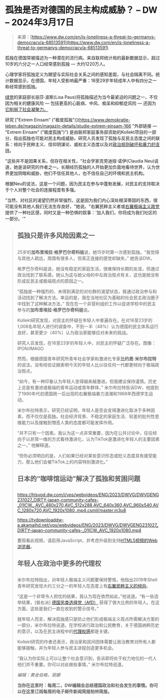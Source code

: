 <!--yml

category: 未分类

date: 2024-05-29 12:30:57

-->

# 孤独是否对德国的民主构成威胁？ – DW – 2024年3月17日

> 来源：[https://www.dw.com/en/is-loneliness-a-threat-to-germanys-democracy/a-68513591](https://www.dw.com/en/is-loneliness-a-threat-to-germanys-democracy/a-68513591)

孤独在德国常被描述为一种潜在的流行病。来自联邦统计局的最新数据显示，超过10岁的六分之一人口经常感到孤独 — 大约1220万人。

心理学家将孤独定义为期望与实际社会关系之间的感知差距，与社会隔离不同。统计数据显示，在德国，年轻人受影响最严重：18至29岁年轻成年人中有四分之一称经常感到孤独。

[绿党](/en/germanys-green-party/t-17365878)的家庭部长丽莎·波斯(Lisa Paus)将孤独描述为当今最紧迫的问题之一，不仅因为相关的健康风险 — 包括更高的心脏病、中风、痴呆和抑郁症风险 — 还因为[它削弱了社会凝聚力。](/en/the-germans-curing-loneliness-with-homes-for-young-and-old/a-65703756)

研究 ["Extrem Einsam" ("极度孤独")](https://www.demokratie-leben.de/magazin/magazin-details/studie-extrem-einsam-166 "外部链接 — "Extrem Einsam" ("极度孤独")") 是由联邦家庭事务部资助的Kollekt项目的一部分，指出孤独也可能对民主构成威胁。研究人员发现了孤独与反民主态度之间的联系：倾向于民粹主义、信仰阴谋论、威权主义态度以及对[政治规则破坏和暴力的支持](/en/in-germany-far-right-violence-increasing-in-school-life/a-65600500)。

"这些并不是因果关系，但存在相关性，"社会学家克劳迪娅·诺伊(Claudia Neu)说道，她是该研究的作者之一。长期经历孤独的人开始更加负面地看待世界，认为世界更加阴暗和威胁，他们不信任其他人，也不信任自己的环境和民主机构。

根据Neu的说法，这是一个问题，因为民主在参与中蓬勃发展，对民主的支持取决于个人对整个社会的连接程度有多强。

"当然，对社区的渴望仍然非常强烈，这是因为我们内心深处根深蒂固的东西，很可能没有其他人我们无法生存良好，"她说。"右翼民粹主义者或[右翼极端主义政党](/en/right-wing-extremism/t-65755280)提供了一种社区感，同时又是一种恐惧的叙事：'加入我们，你将成为我们社区的一部分。'"

> ## 孤独只是许多风险因素之一
> ## 
> 25岁的**加布里埃拉·格罗巴尔奇科娃**说，她15岁时第一次感到孤独。“我觉得与其他人疏远，周围有很多人，但真正连接的感觉却缺失，” 她告诉DW。
> 
> 格罗巴尔奇科娃说，她没有稳定的家庭生活，很难保持长期的友谊，但通过政治找到了联系感。她认为这与她父母的中左政治观点有关，这也是她没有形成反民主或极端观点的原因之一。
> 
> “孤独是一种强烈的、未得到满足的对社群的渴望状态，我通过政治参与和活动找到了解决方法。幸运的是，我在当地社区为基础的社会民主政治圈子中找到了这种解决方法，” 现在在一个非营利组织工作以促进学校中的民主参与的**加布里埃拉·格罗巴尔奇科娃**说。
> 
> Kollekt研究发现，对民主的怀疑在年轻人中普遍存在。在对16至23岁的1,008名年轻人进行的调查中，不到一半（48%）认为德国的民主体系运行良好，甚至更少（40%）认为政治家能够应对未来的挑战。
> 
> 研究人员发现，在16至23岁的年轻人中，对民主的怀疑广泛存在。图像：IPON/IMAGO
> 
> 然而，根据德国青年研究所青年社会学家和激进化专家**比约恩·米尔布拉特**的说法，没有经验证据表明今天的年轻人比以往任何一代都更倾向于极端政治观点。
> 
> “如今，有一种印象认为年轻人变得越来越激进。但我建议保持谨慎。历史上总是有激进或极端的青年运动或青年群体，” 米尔布拉特告诉DW，他提到了1990年代初德国统一后出现的右翼极端暴力浪潮和1968年西德学生运动。
> 
> 米尔布拉特表示，研究已经证明，年轻人是否会变得激进化取决于多种因素，而不仅仅是孤独。社会经济背景、不稳定的家庭生活、较差的批判性思维能力以及接触到憎恶人类的态度都可能发挥作用。
> 
> “并不只有一个因素。我认为这一点非常重要，因为在公共讨论中，往往倾向于以非常一维的方式看待激进化，认为TikTok是激进化年轻人的主要因素之一，” 他解释道。
> 
> “但你必须明白的是，人们如果已经对某些意识形态或贬义态度具有接受能力，那么他们会被TikTok上的内容特别激进化。”
> 
> ## 日本的“咖啡馆运动”解决了孤独和贫困问题
> ## 
> <https://hlsvod.dw.com/i/vps/webvideos/ENG/2023/DWVG/DWVGENG231027_DIRTY-japan-community-cafes-_01ICW_,AVC_480x270,AVC_512x288,AVC_640x360,AVC_960x540,AVC_1280x720,AVC_1920x1080,.mp4.csmil/master.m3u8>
> 
> <https://tvdownloaddw-a.akamaihd.net/vps/webvideos/ENG/2023/DWVG/DWVGENG231027_DIRTY-japan-community-cafes-_01ICW_AVC_1920x1080.mp4>
> 
> 要观看此视频，请启用JavaScript，并考虑升级到支持[HTML5视频的Web浏览器](https://videojs.com/html5-video-support/)。
> 
> ## 年轻人在政治中更多的代理权
> ## 
> 米尔布拉特指出，对年轻人极端主义问题要保持警惕，他指出2019年Shell青年研究发现大约三分之一的年轻人在态度上有[右翼民粹主义的倾向](/en/eu-elections-will-young-german-voters-boost-far-right-afd/a-68411584)。
> 
> “这是一个非常令人担忧的结果，我认为现在依然如此，”他说道。“有一些选举结果，[极右派] [德国另类选择党（AfD）](/en/alternative-for-germany-afd/t-17455253) 获得了很大比例的年轻人。在这方面，这些是我们一直在收到的警示信号。”
> 
> 就年轻人而言，解决孤独感只是防止他们形成极端主义观点所需解决方案的一部分，米尔布拉特说道。在学校进行政治和公民教育，关于德国纳粹历史的意识，以及在民主进程中的[代理权感](/en/german-government-wants-to-let-16-year-olds-vote/a-65828020)都是关键。
> 
> Kollekt研究的作者还表示，政治家和民间团体需要让政治教育对所有人都能够接触，并为年轻人参与民主进程创造更多机会。
> 
> “我认为你实际上可以让整个社会意识到，告诉即将处于权力地位的一代人他们并不重要。你可以对此做些事情，” 米尔布拉特说道。
> 
> *编辑：黄金伯格，丽娜*
> 
> **当你在这里时：每周二，DW编辑会总结德国政治和社会发生的事情。你可以在这里订阅每周的电子邮件新闻简报柏林简报。**

